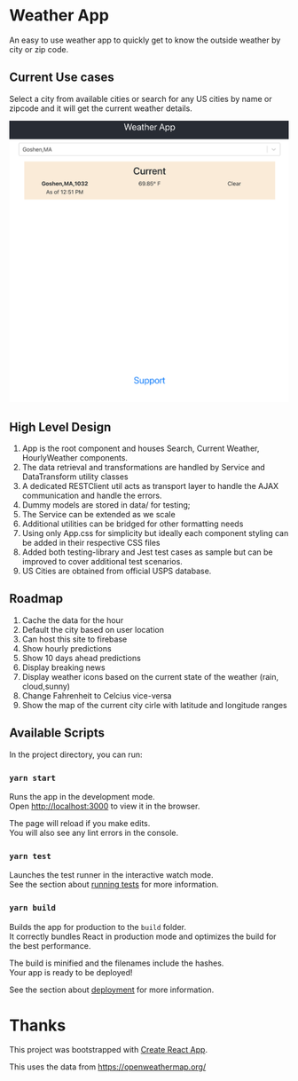 # Weather App 
An easy to use weather app to quickly get to know the outside weather by city or zip code. 

## Current Use cases 

 Select a city from available cities or search for any US cities by name or zipcode and it will get the current weather details.

![Alt text](/public/current-state-apr26.png?raw=true "Optional Title")


## High Level Design

1. App is the root component and houses Search, Current Weather, HourlyWeather components.
2. The data retrieval and transformations are handled by Service and DataTransform utility classes 
3. A dedicated RESTClient util acts as transport layer to handle the AJAX communication and handle the errors. 
4. Dummy models are stored in data/ for testing; 
4. The Service can be extended as we scale 
5. Additional utilities can be bridged for other formatting needs 
6. Using only App.css for simplicity but ideally each component styling can be added in their respective CSS files 
7. Added both testing-library and Jest test cases as sample but can be improved to cover additional test scenarios. 
8. US Cities are obtained from official USPS database.


## Roadmap 

1. Cache the data for the hour 
3. Default the city based on user location 
4. Can host this site to firebase 
5. Show hourly predictions 
6. Show 10 days ahead predictions 
7. Display breaking news 
8. Display weather icons based on the current state of the weather (rain, cloud,sunny)
9. Change Fahrenheit to Celcius vice-versa 
10. Show the map of the current city cirle with latitude and longitude ranges 

## Available Scripts

In the project directory, you can run:

### `yarn start`

Runs the app in the development mode.\
Open [http://localhost:3000](http://localhost:3000) to view it in the browser.

The page will reload if you make edits.\
You will also see any lint errors in the console.

### `yarn test`

Launches the test runner in the interactive watch mode.\
See the section about [running tests](https://facebook.github.io/create-react-app/docs/running-tests) for more information.

### `yarn build`

Builds the app for production to the `build` folder.\
It correctly bundles React in production mode and optimizes the build for the best performance.

The build is minified and the filenames include the hashes.\
Your app is ready to be deployed!

See the section about [deployment](https://facebook.github.io/create-react-app/docs/deployment) for more information.


# Thanks 

This project was bootstrapped with [Create React App](https://github.com/facebook/create-react-app).

This uses the data from https://openweathermap.org/ 